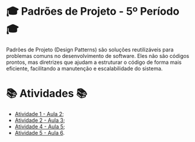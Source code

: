 # 🎓 Padrões de Projeto - 5º Período 🎓
Padrões de Projeto (Design Patterns) são soluções reutilizáveis para problemas comuns no desenvolvimento de software. Eles não são códigos prontos, mas diretrizes que ajudam a estruturar o código de forma mais eficiente, facilitando a manutenção e escalabilidade do sistema.

#  📚 Atividades 📚 
- [Atividade 1 - Aula 2](https://github.com/JoselioJr/Padroes_de_Projeto/tree/81af906ce3d3cac177a488d94fe25f4297b84d29/Aula_01);
- [Atividade 2 - Aula 3](https://github.com/JoselioJr/Padroes_de_Projeto/tree/81af906ce3d3cac177a488d94fe25f4297b84d29/Aula_03);
- [Atividade 4 - Aula 5](https://github.com/JoselioJr/Padroes_de_Projeto/tree/8cfb8211de6347ef550b7d4bfa687f21dea6dc16/Aula_05);
- [Atividade 5 - Aula 6](https://github.com/JoselioJr/Padroes_de_Projeto/tree/1fc289f66ef61e61ed40e0e06a791bb4a1b1a5df/Aula_06).

